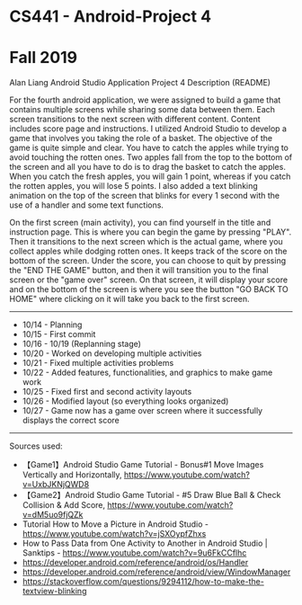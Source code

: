 # CS441 - Android-Project 4
# Fall 2019 

Alan Liang
Android Studio Application 
Project 4 Description (README)

For the fourth android application, we were assigned to build a game that contains multiple screens while sharing some data between them. Each screen transitions to the next screen with different content. Content includes score page and instructions. I utilized Android Studio to develop a game that involves you taking the role of a basket. The objective of the game is quite simple and clear. You have to catch the apples while trying to avoid touching the rotten ones. Two apples fall from the top to the bottom of the screen and all you have to do is to drag the basket to catch the apples. When you catch the fresh apples, you will gain 1 point, whereas if you catch the rotten apples, you will lose 5 points. I also added a text blinking animation on the top of the screen that blinks for every 1 second with the use of a handler and some text functions. 

On the first screen (main activity), you can find yourself in the title and instruction page. This is where you can begin the game by pressing "PLAY". Then it transitions to the next screen which is the actual game, where you collect apples while dodging rotten ones. It keeps track of the score on the bottom of the screen. Under the score, you can choose to quit by pressing the "END THE GAME" button, and then it will transition you to the final screen or the "game over" screen. On that screen, it will display your score and on the bottom of the screen is where you see the button "GO BACK TO HOME" where clicking on it will take you back to the first screen.

-----------------------------------------------------------------------

- 10/14 - Planning
- 10/15 - First commit
- 10/16 - 10/19 (Replanning stage)
- 10/20 - Worked on developing multiple activities
- 10/21 - Fixed multiple activities problems
- 10/22 - Added features, functionalities, and graphics to make game work
- 10/25 - Fixed first and second activity layouts
- 10/26 - Modified layout (so everything looks organized)
- 10/27 - Game now has a game over screen where it successfully displays the correct score

-----------------------------------------------------------------------

Sources used:

- 【Game1】Android Studio Game Tutorial - Bonus#1 Move Images Vertically and Horizontally, https://www.youtube.com/watch?v=UxbJKNjQWD8
- 【Game2】Android Studio Game Tutorial - #5 Draw Blue Ball & Check Collision & Add Score, https://www.youtube.com/watch?v=dM5uo9fjQZk
- Tutorial How to Move a Picture in Android Studio - https://www.youtube.com/watch?v=jSXOypfZhxs
- How to Pass Data from One Activity to Another in Android Studio | Sanktips - https://www.youtube.com/watch?v=9u6FkCCflhc
- https://developer.android.com/reference/android/os/Handler
- https://developer.android.com/reference/android/view/WindowManager
- https://stackoverflow.com/questions/9294112/how-to-make-the-textview-blinking
